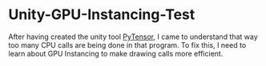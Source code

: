 # Unity-GPU-Instancing-Test

After having created the unity tool [PyTensor](https://github.com/julianmella/PyTensor), I came to understand that way too many CPU calls are being done in that program. To fix this, I need to learn about GPU Instancing to make drawing calls more efficient.
